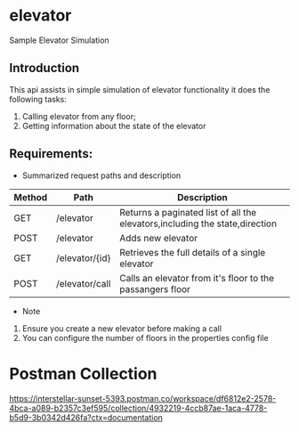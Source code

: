 # elevator
Sample Elevator Simulation

## Introduction
This api assists in simple simulation of elevator functionality it does the following tasks:
1) Calling elevator from any floor;
2) Getting information about the state of the elevator

## Requirements:
- Summarized request paths and description

| Method | Path           | Description                                                                 |
|--------|----------------|-----------------------------------------------------------------------------|
| GET    | /elevator      | Returns a paginated list of all the elevators,including the state,direction |
| POST   | /elevator      | Adds new elevator                                                           |
| GET    | /elevator/{id} | Retrieves the full details of a single elevator                             |
| POST   | /elevator/call | Calls an elevator from it's floor to the passangers floor                   |

- Note
1) Ensure you create a new elevator before making a call 
2) You can configure the number of floors in the properties config file

# Postman Collection
https://interstellar-sunset-5393.postman.co/workspace/df6812e2-2578-4bca-a089-b2357c3ef595/collection/4932219-4ccb87ae-1aca-4778-b5d9-3b0342d426fa?ctx=documentation





